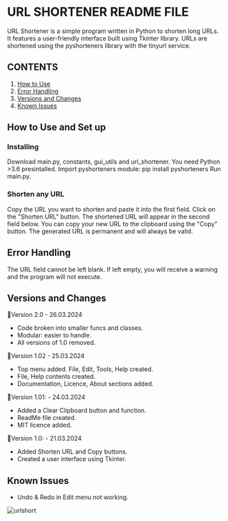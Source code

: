 # URL SHORTENER README FILE
URL Shortener is a simple program written in Python to shorten long URLs. 
It features a user-friendly interface built using Tkinter library. 
URLs are shortened using the pyshorteners library with the tinyurl service.

## CONTENTS
1. [How to Use](#how-to-use)
2. [Error Handling](#error-handling)
3. [Versions and Changes](#versions-and-changes)
4. [Known Issues](#known-issues)

## How to Use and Set up

### Installing
Download main.py, constants, gui_utils and url_shortener.
You need Python >3.6 presintalled.
Import pyshorteners module: pip install pyshorteners 
Run main.py.
### Shorten any URL
Copy the URL you want to shorten and paste it into the first field.
Click on the "Shorten URL" button. The shortened URL will appear in the second field below.
You can copy your new URL to the clipboard using the "Copy" button.
The generated URL is permanent and will always be valid.

## Error Handling
The URL field cannot be left blank. If left empty, you will receive a warning and the program will not execute.
## Versions and Changes
🔻Version 2.0 - 26.03.2024
- Code broken into smaller funcs and classes.
- Modular: easier to handle.
- All versions of 1.0 removed.

🔻Version 1.02 - 25.03.2024
- Top menu added. File, Edit, Tools, Help created.
- File, Help contents created.
- Documentation, Licence, About sections added.

🔻Version 1.01: - 24.03.2024
- Added a Clear Clipboard button and function.
- ReadMe file created.
- MIT licence added.

🔻Version 1.0: - 21.03.2024
- Added Shorten URL and Copy buttons.
- Created a user interface using Tkinter.

## Known Issues
- Undo & Redo in Edit menu not working.

![urlshort](https://github.com/storlak/URL-shortener/assets/101433369/f446dd74-5c02-4790-b029-2bcd2458e8ba)


